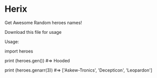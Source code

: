 # Herix
Get Awesome Random heroes names!

Download this file for usage

Usage:

import heroes

print (heroes.gen())
#=> Hooded

print (heroes.genarr(3))
#=> ['Askew-Tronics', 'Decepticon', 'Leopardon']
